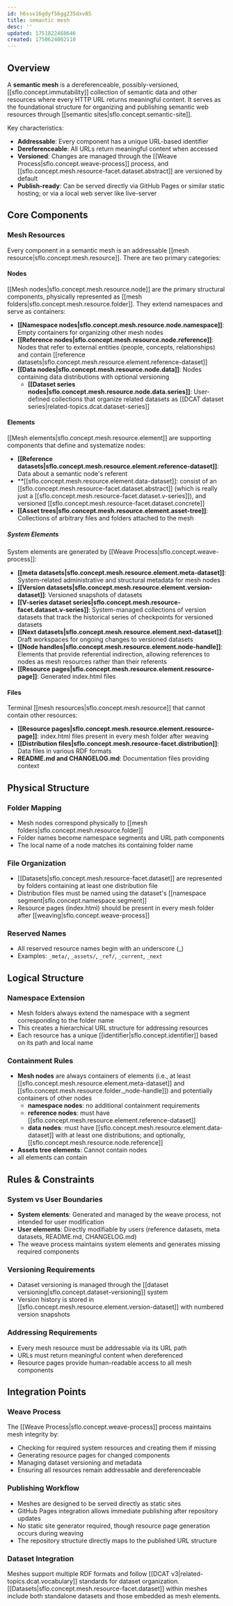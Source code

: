 ```yaml
---
id: h6ssv16gdyf56gg235dxv85
title: semantic mesh
desc: ''
updated: 1751822488646
created: 1750624002110
---
```


## Overview

A **semantic mesh** is a dereferenceable, possibly-versioned, [[sflo.concept.immutability]] collection of semantic data and other resources where every HTTP URL returns meaningful content. It serves as the foundational structure for organizing and publishing semantic web resources through [[semantic sites|sflo.concept.semantic-site]].

Key characteristics:
- **Addressable**: Every component has a unique URL-based identifier
- **Dereferenceable**: All URLs return meaningful content when accessed
- **Versioned**: Changes are managed through the [[Weave Process|sflo.concept.weave-process]] process, and [[sflo.concept.mesh.resource-facet.dataset.abstract]] are versioned by default
- **Publish-ready**: Can be served directly via GitHub Pages or similar static hosting; or via a local web server like live-server

## Core Components

### Mesh Resources

Every component in a semantic mesh is an addressable [[mesh resource|sflo.concept.mesh.resource]]. There are two primary categories:

#### Nodes
[[Mesh nodes|sflo.concept.mesh.resource.node]] are the primary structural components, physically represented as [[mesh folders|sflo.concept.mesh.resource.folder]]. They extend namespaces and serve as containers:

- **[[Namespace nodes|sflo.concept.mesh.resource.node.namespace]]**: Empty containers for organizing other mesh nodes
- **[[Reference nodes|sflo.concept.mesh.resource.node.reference]]**: Nodes that refer to external entities (people, concepts, relationships) and contain [[reference datasets|sflo.concept.mesh.resource.element.reference-dataset]]
- **[[Data nodes|sflo.concept.mesh.resource.node.data]]**: Nodes containing data distributions with optional versioning
  - **[[Dataset series nodes|sflo.concept.mesh.resource.node.data.series]]**: User-defined collections that organize related datasets as [[DCAT dataset series|related-topics.dcat.dataset-series]]

#### Elements

[[Mesh elements|sflo.concept.mesh.resource.element]] are supporting components that define and systematize nodes:

- **[[Reference datasets|sflo.concept.mesh.resource.element.reference-dataset]]**: Data about a semantic node's referent
- **[[sflo.concept.mesh.resource.element.data-dataset]]: consist of an [[sflo.concept.mesh.resource-facet.dataset.abstract]] (which is really just a [[sflo.concept.mesh.resource-facet.dataset.v-series]]), and versioned [[sflo.concept.mesh.resource-facet.dataset.concrete]]
- **[[Asset trees|sflo.concept.mesh.resource.element.asset-tree]]**: Collections of arbitrary files and folders attached to the mesh

##### System Elements
System elements are generated by [[Weave Process|sflo.concept.weave-process]]:
- **[[meta datasets|sflo.concept.mesh.resource.element.meta-dataset]]**: System-related administrative and structural metadata for mesh nodes
- **[[Version datasets|sflo.concept.mesh.resource.element.version-dataset]]**: Versioned snapshots of datasets
- **[[V-series dataset series|sflo.concept.mesh.resource-facet.dataset.v-series]]**: System-managed collections of version datasets that track the historical series of checkpoints for versioned datasets
- **[[Next datasets|sflo.concept.mesh.resource.element.next-dataset]]**: Draft workspaces for ongoing changes to versioned datasets
- **[[Node handles|sflo.concept.mesh.resource.element.node-handle]]**: Elements that provide referential indirection, allowing references to nodes as mesh resources rather than their referents
- **[[Resource pages|sflo.concept.mesh.resource.element.resource-page]]**: Generated index.html files

#### Files
Terminal [[mesh resources|sflo.concept.mesh.resource]] that cannot contain other resources:
- **[[Resource pages|sflo.concept.mesh.resource.element.resource-page]]**: index.html files present in every mesh folder after weaving
- **[[Distribution files|sflo.concept.mesh.resource-facet.distribution]]**: Data files in various RDF formats
- **README.md and CHANGELOG.md**: Documentation files providing context


## Physical Structure

### Folder Mapping
- Mesh nodes correspond physically to [[mesh folders|sflo.concept.mesh.resource.folder]]
- Folder names become namespace segments and URL path components
- The local name of a node matches its containing folder name

### File Organization
- [[Datasets|sflo.concept.mesh.resource-facet.dataset]] are represented by folders containing at least one distribution file
- Distribution files must be named using the dataset's [[namespace segment|sflo.concept.namespace.segment]]
- Resource pages (index.html) should be present in every mesh folder after [[weaving|sflo.concept.weave-process]]

### Reserved Names
- All reserved resource names begin with an underscore (_)
- Examples: `_meta/`, `_assets/`, `_ref/`, `_current`, `_next`

## Logical Structure

### Namespace Extension
- Mesh folders always extend the namespace with a segment corresponding to the folder name
- This creates a hierarchical URL structure for addressing resources
- Each resource has a unique [[identifier|sflo.concept.identifier]] based on its path and local name

### Containment Rules
- **Mesh nodes** are always containers of elements (i.e., at least [[sflo.concept.mesh.resource.element.meta-dataset]] and [[sflo.concept.mesh.resource.folder._node-handle]]) and potentially containers of other nodes 
  - **namespace nodes**: no additional containment requirements
  - **reference nodes**: must have [[sflo.concept.mesh.resource.element.reference-dataset]]
  - **data nodes**: must have [[sflo.concept.mesh.resource.element.data-dataset]] with at least one distributions; and optionally, [[sflo.concept.mesh.resource.node.reference]]
- **Assets tree elements**: Cannot contain nodes
- all elements can contain 

## Rules & Constraints

### System vs User Boundaries
- **System elements**: Generated and managed by the weave process, not intended for user modification
- **User elements**: Directly modifiable by users (reference datasets, meta datasets, README.md, CHANGELOG.md)
- The weave process maintains system elements and generates missing required components

### Versioning Requirements
- Dataset versioning is managed through the [[dataset versioning|sflo.concept.dataset-versioning]] system
- Version history is stored in [[sflo.concept.mesh.resource.element.version-dataset]] with numbered version snapshots

### Addressing Requirements
- Every mesh resource must be addressable via its URL path
- URLs must return meaningful content when dereferenced
- Resource pages provide human-readable access to all mesh components

## Integration Points

### Weave Process
The [[Weave Process|sflo.concept.weave-process]] process maintains mesh integrity by:
- Checking for required system resources and creating them if missing
- Generating resource pages for changed components
- Managing dataset versioning and metadata
- Ensuring all resources remain addressable and dereferenceable

### Publishing Workflow
- Meshes are designed to be served directly as static sites
- GitHub Pages integration allows immediate publishing after repository updates
- No static site generator required, though resource page generation occurs during weaving
- The repository structure directly maps to the published URL structure

### Dataset Integration
Meshes support multiple RDF formats and follow [[DCAT v3|related-topics.dcat.vocabulary]] standards for dataset organization. [[Datasets|sflo.concept.mesh.resource-facet.dataset]] within meshes include both standalone datasets and those embedded as mesh elements.
